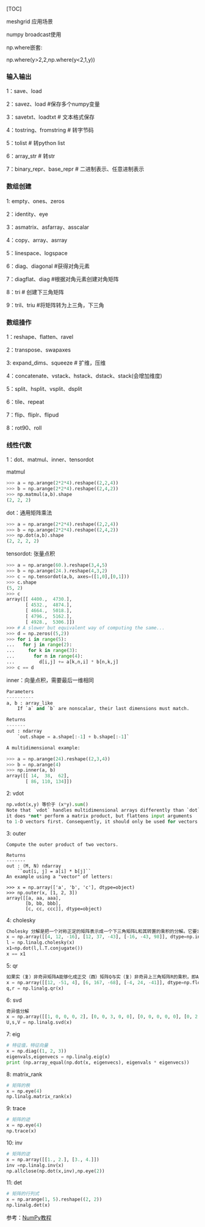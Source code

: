 [TOC]

meshgrid 应用场景

numpy broadcast使用

np.where嵌套: 

np.where(y>2,2,np.where(y<2,1,y)) 



### 输入输出

1：save、load

2：savez、load    #保存多个numpy变量

3：savetxt、loadtxt   # 文本格式保存

4：tostring、fromstring   # 转字节码

5：tolist   # 转python list

6：array_str   # 转str

7：binary_repr、base_repr   # 二进制表示、任意进制表示





### 数组创建

1:  empty、ones、zeros

2：identity、eye

3：asmatrix、asfarray、asscalar

4：copy、array、asrray

5：linespace、logspace

6：diag、diagonal  #获得对角元素

7：diagflat、diag   #根据对角元素创建对角矩阵

8：tri   # 创建下三角矩阵

9：tril、triu       #将矩阵转为上三角，下三角



### 数组操作

1：reshape、flatten、ravel

2：transpose、swapaxes

3:   expand_dims、squeeze    #  扩维，压维

4：concatenate、vstack、hstack、dstack、stack(会增加维度)

5：split、hsplit、vsplit、dsplit

6：tile、repeat

7：flip、fliplr、flipud

8：rot90、roll



### 线性代数

1：dot、matmul、inner、tensordot



matmul

```python
>>> a = np.arange(2*2*4).reshape((2,2,4))
>>> b = np.arange(2*2*4).reshape((2,4,2))
>>> np.matmul(a,b).shape
(2, 2, 2)
```



dot：通用矩阵乘法

```python
>>> a = np.arange(2*2*4).reshape((2,2,4))
>>> b = np.arange(2*2*4).reshape((2,4,2))
>>> np.dot(a,b).shape
(2, 2, 2, 2)
```



tensordot: 张量点积

```python
>>> a = np.arange(60.).reshape(3,4,5)
>>> b = np.arange(24.).reshape(4,3,2)
>>> c = np.tensordot(a,b, axes=([1,0],[0,1]))
>>> c.shape
(5, 2)
>>> c
array([[ 4400.,  4730.],
       [ 4532.,  4874.],
       [ 4664.,  5018.],
       [ 4796.,  5162.],
       [ 4928.,  5306.]])
>>> # A slower but equivalent way of computing the same...
>>> d = np.zeros((5,2))
>>> for i in range(5):
...   for j in range(2):
...     for k in range(3):
...       for n in range(4):
...         d[i,j] += a[k,n,i] * b[n,k,j]
>>> c == d
```



inner：向量点积，需要最后一维相同

```python
Parameters
----------
a, b : array_like
    If `a` and `b` are nonscalar, their last dimensions must match.

Returns
-------
out : ndarray
    `out.shape = a.shape[:-1] + b.shape[:-1]`

A multidimensional example:

>>> a = np.arange(24).reshape((2,3,4))
>>> b = np.arange(4)
>>> np.inner(a, b)
array([[ 14,  38,  62],
       [ 86, 110, 134]])
```



2: vdot

```python
np.vdot(x,y) 等价于 (x*y).sum()
Note that `vdot` handles multidimensional arrays differently than `dot`:
it does *not* perform a matrix product, but flattens input arguments
to 1-D vectors first. Consequently, it should only be used for vectors.
```



3: outer

```
Compute the outer product of two vectors.

Returns
-------
out : (M, N) ndarray
    ``out[i, j] = a[i] * b[j]``
An example using a "vector" of letters:

>>> x = np.array(['a', 'b', 'c'], dtype=object)
>>> np.outer(x, [1, 2, 3])
array([[a, aa, aaa],
       [b, bb, bbb],
       [c, cc, ccc]], dtype=object)
```



4: cholesky

```python
Cholesky 分解是把一个对称正定的矩阵表示成一个下三角矩阵L和其转置的乘积的分解。它要求矩阵的所有特征值必须大于零，故分解的下三角的对角元也是大于零的。
x = np.array([[4, 12, -16], [12, 37, -43], [-16, -43, 98]], dtype=np.int32)
l = np.linalg.cholesky(x)
x1=np.dot(l,l.T.conjugate())
x == x1
```



5: qr

```python
如果实（复）非奇异矩阵A能够化成正交（酉）矩阵Q与实（复）非奇异上三角矩阵R的乘积，即A=QR，则称其为A的QR分解。
x = np.array([[12, -51, 4], [6, 167, -68], [-4, 24, -41]], dtype=np.float32)
q,r = np.linalg.qr(x)
```



6: svd

```python
奇异值分解
x = np.array([[1, 0, 0, 0, 2], [0, 0, 3, 0, 0], [0, 0, 0, 0, 0], [0, 2, 0, 0, 0]], dtype=np.float32)
U,s,V = np.linalg.svd(x)
```



7: eig

```python
# 特征值，特征向量
x = np.diag((1, 2, 3))
eigenvals,eigenvecs = np.linalg.eig(x)
print (np.array_equal(np.dot(x, eigenvecs), eigenvals * eigenvecs))
```



8: matrix_rank  

```python
# 矩阵的秩
x = np.eye(4)
np.linalg.matrix_rank(x)
```



9: trace

```python
# 矩阵的迹
x = np.eye(4)
np.trace(x)
```



10: inv

```python
# 矩阵的逆
x = np.array([[1., 2.], [3., 4.]])
inv =np.linalg.inv(x)
np.allclose(np.dot(x,inv),np.eye(2))
```



11: det

```python
# 矩阵的行列式
x = np.arange(1, 5).reshape((2, 2))
np.linalg.det(x)
```















参考：<a href=https://www.yiibai.com/numpy>NumPy教程</a>

